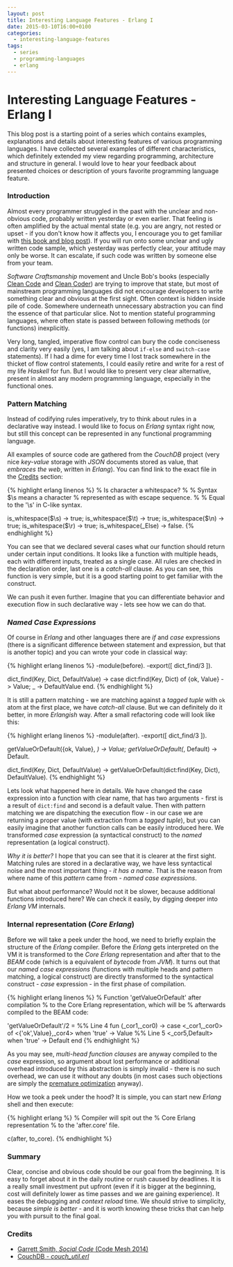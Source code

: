 ```yaml
---
layout: post
title: Interesting Language Features - Erlang I
date: 2015-03-10T16:00+0100
categories:
  - interesting-language-features
tags:
  - series
  - programming-languages
  - erlang
---
```


# Interesting Language Features - Erlang I

<quote class="disclaimer">This blog post is a starting point of a series which contains examples, explanations and details about interesting features of various programming languages. I have collected several examples of different characteristics, which definitely extended my view regarding programming, architecture and structure in general. I would love to hear your feedback about presented choices or description of yours favorite programming language feature.</quote>

### Introduction

Almost every programmer struggled in the past with the unclear and non-obvious code, probably written yesterday or even earlier. That feeling is often amplified by the actual mental state (e.g. you are angry, not rested or upset - if you don't know how it affects you, I encourage you to get familiar with [this book and blog post](http://www.afronski.pl/books-that-changed-my-career/2015/03/07/books-that-changed-my-career-pragmatic-thinking-and-learning.html)). If you will run onto some unclear and ugly written code sample, which yesterday was perfectly clear, your attitude may only be worse. It can escalate, if such code was written by someone else from your team.

*Software Craftsmanship* movement and Uncle Bob's books (especially [Clean Code](http://www.amazon.com/Clean-Code-Handbook-Software-Craftsmanship/dp/0132350882/) and [Clean Coder](http://www.amazon.com/Clean-Coder-Conduct-Professional-Programmers/dp/0137081073/)) are trying to improve that state, but most of mainstream programming languages did not encourage developers to write something clear and obvious at the first sight. Often context is hidden inside pile of code. Somewhere underneath unnecessary abstraction you can find the essence of that particular slice. Not to mention stateful programming languages, where often state is passed between following methods (or functions) inexplicitly.

Very long, tangled, imperative flow control can bury the code conciseness and clarity very easily (yes, I am talking about `if-else` and `switch-case` statements). If I had a dime for every time I lost track somewhere in the thicket of flow control statements, I could easily retire and write for a rest of my life *Haskell* for fun. But I would like to present very clear alternative, present in almost any modern programming language, especially in the functional ones.

### Pattern Matching

Instead of codifying rules imperatively, try to think about rules in a declarative way instead. I would like to focus on *Erlang* syntax right now, but still this concept can be represented in any functional programming language.

All examples of source code are gathered from the *CouchDB* project (very nice *key-value* storage with *JSON* documents stored as value, that *embraces the web*, written in *Erlang*). You can find link to the exact file in the [Credits](#credits) section:

{% highlight erlang linenos %}
% Is character a whitespace?
%
% Syntax $\s means a character
% represented as with escape sequence.
%
% Equal to the '\s' in C-like syntax.

is_whitespace($\s)   -> true;
is_whitespace($\t)   -> true;
is_whitespace($\n)   -> true;
is_whitespace($\r)   -> true;
is_whitespace(_Else) -> false.
{% endhighlight %}

You can see that we declared several cases what our function should return under certain input conditions. It looks like a function with multiple heads, each with different inputs, treated as a single case. All rules are checked in the declaration order, last one is a *catch-all* clause. As you can see, this function is very simple, but it is a good starting point to get familiar with the construct.

We can push it even further. Imagine that you can differentiate behavior and execution flow in such declarative way - lets see how we can do that.

<h3 id="named_case_expressions"><i>Named Case Expressions</i></h3>

Of course in *Erlang* and other languages there are *if* and *case* expressions (there is a significant difference between statement and expression, but that is another topic) and you can wrote your code in classical way:

{% highlight erlang linenos %}
-module(before).
-export([ dict_find/3 ]).

dict_find(Key, Dict, DefaultValue) ->
  case dict:find(Key, Dict) of
    {ok, Value} ->
        Value;
    _ ->
        DefaultValue
  end.
{% endhighlight %}

It is still a pattern matching - we are matching against a *tagged tuple* with `ok` atom at the first place, we have *catch-all* clause. But we can definitely do it better, in more *Erlangish* way. After a small refactoring code will look like this:

{% highlight erlang linenos %}
-module(after).
-export([ dict_find/3 ]).

getValueOrDefault({ok, Value}, _) -> Value;
getValueOrDefault(_, Default)     -> Default.

dict_find(Key, Dict, DefaultValue) ->
  getValueOrDefault(dict:find(Key, Dict), DefaultValue).
{% endhighlight %}

Lets look what happened here in details. We have changed the case expression into a function with clear name, that has two arguments - first is a result of `dict:find` and second is a default value. Then with pattern matching we are dispatching the execution flow - in our case we are returning a proper value (with extraction from a *tagged tuple*), but you can easily imagine that another function calls can be easily introduced here. We transformed *case* expression (a syntactical construct) to the *named* representation (a logical construct).

*Why it is better?* I hope that you can see that it is clearer at the first sight. Matching rules are stored in a declarative way, we have less syntactical noise and the most important thing - *it has a name*. That is the reason from where name of this *pattern* came from - *named case expressions*.

But what about performance? Would not it be slower, because additional functions introduced here? We can check it easily, by digging deeper into *Erlang VM* internals.

### Internal representation (*Core Erlang*)

Before we will take a peek under the hood, we need to briefly explain the structure of the *Erlang* compiler. Before the *Erlang* gets interpreted on the VM it is transformed to the *Core Erlang* representation and after that to the *BEAM* code (which is a equivalent of *bytecode* from *JVM*). It turns out that our *named case expressions* (functions with multiple heads and pattern matching, a logical construct) are directly transformed to the syntactical construct - *case* expression - in the first phase of compilation.

{% highlight erlang linenos %}
% Function 'getValueOrDefault' after compilation
% to the Core Erlang representation, which will be
% afterwards compiled to the BEAM code:

'getValueOrDefault'/2 =
    %% Line 4
    fun (_cor1,_cor0) ->
	case <_cor1,_cor0> of
	  <{'ok',Value},_cor4> when 'true' ->
	      Value
	  %% Line 5
	  <_cor5,Default> when 'true' ->
	      Default
	end
{% endhighlight %}

As you may see, *multi-head function clauses* are anyway compiled to the *case* expression, so argument about lost performance or additional overhead introduced by this abstraction is simply invalid - there is no such overhead, we can use it without any doubts (in most cases such objections are simply the [premature optimization](http://en.wikipedia.org/wiki/Program_optimization) anyway).

How we took a peek under the hood? It is simple, you can start new *Erlang* shell and then execute:

{% highlight erlang %}
% Compiler will spit out the
% Core Erlang representation
% to the 'after.core' file.

c(after, to_core).
{% endhighlight %}

### Summary

Clear, concise and obvious code should be our goal from the beginning. It is easy to forget about it in the daily routine or rush caused by deadlines. It is a really small investment put upfront (even if it is bigger at the beginning, cost will definitely lower as time passes and we are gaining experience). It eases the debugging and *context reload* time. We should strive to simplicity, because *simple is better* - and it is worth knowing these tricks that can help you with pursuit to the final goal.

### Credits

- [Garrett Smith, *Social Code* (Code Mesh 2014)](https://www.youtube.com/watch?v=UuHMaeO1k-E)
- [CouchDB - *couch_util.erl*](https://github.com/apache/couchdb-couch/blob/master/src/couch_util.erl)
